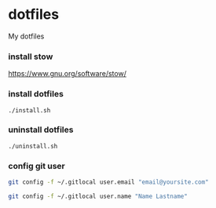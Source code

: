 # dotfiles

My dotfiles

### install stow

https://www.gnu.org/software/stow/

### install dotfiles

```
./install.sh
```

### uninstall dotfiles

```
./uninstall.sh
```

### config git user

```sh
git config -f ~/.gitlocal user.email "email@yoursite.com"

git config -f ~/.gitlocal user.name "Name Lastname"
```
